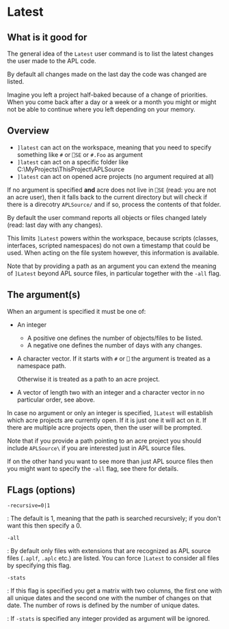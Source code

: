# Latest

## What is it good for

The general idea of the `Latest` user command is to list the latest changes the user made to the APL code.

By default all changes made on the last day the code was changed are listed.

Imagine you left a project half-baked because of a change of priorities. When you come back after a day or a week or a month you might or might not be able to continue where you left depending on your memory.

## Overview

* `]latest` can act on the workspace, meaning that you need to specify something like `#` or `⎕SE` or `#.Foo` as argument
* `]latest` can act on a specific folder like C:\MyProjects\ThisProject\APLSource
* `]latest` can act on opened acre projects (no argument required at all)

If no argument is specified **and** acre does not live in `⎕SE` (read: you are not an acre user), then it falls 
back to the current directory but will check if there is a direcotry `APLSource/` and if so, process the contents of that folder.

By default the user command reports all objects or files changed lately (read: last day with any changes).

This limits `]Latest` powers within the workspace, because scripts (classes, interfaces, scripted namespaces) do
not own a timestamp that could be used. When acting on the file system however, this information is available.

Note that by providing a path as an argument you can extend the meaning of `]Latest` beyond APL source files, in
particular together with the `-all` flag.

## The argument(s)

When an argument is specified it must be one of:

* An integer
  * A positive one defines the number of objects/files to be listed.
  * A negative one defines the number of days with any changes.
* A character vector. If it starts with `#` or `⎕` the argument is treated as a namespace path.

  Otherwise it is treated as a path to an acre project.
* A vector of length two with an integer and a character vector in no particular order, see above.

In case no argument or only an integer is specified, `]Latest` will establish which acre projects are currently open.
If it is just one it will act on it. If there are multiple acre projects open, then the user will be prompted.

Note that if you provide a path pointing to an acre project you should include `APLSource\` if you are interested just in APL source files. 

If on the other hand you want to see more than just APL source files then you might want to specify the `-all` flag,
see there for details.

## FLags (options)

`-recursive=0|1`

: The default is 1, meaning that the path is searched recursively;
  if you don't want this then specify a 0.
       
`-all`

: By default only files with extensions that are recognized as APL source files (`.aplf`, `.aplc` etc.) are
  listed. You can force `]Latest` to consider all files by specifying this flag.

`-stats`

: If this flag is specified you get a matrix with two columns, the first
  one with all unique dates and the second one with the number of changes
  on that date. The number of rows is defined by the number of unique dates.

: If `-stats` is specified any integer provided as argument will be ignored.